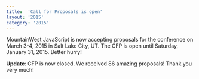 ```yaml
---
title:  'Call for Proposals is open'
layout: '2015'
category: '2015'
---
```

MountainWest JavaScript is now accepting proposals for the conference on March 3-4, 2015 in Salt Lake City, UT. The CFP is open until Saturday, January 31, 2015. Better hurry!

**Update**: CFP is now closed. We received 86 amazing proposals! Thank you very much!

